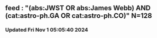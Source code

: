 ## feed : "(abs:JWST OR abs:James Webb) AND (cat:astro-ph.GA OR cat:astro-ph.CO)" N=128
### Updated Fri Nov  1 05:05:40 2024

